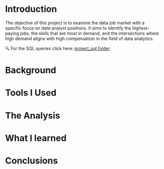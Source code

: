 # Introduction
The objective of this project is to examine the data job market with a specific focus on data analyst positions. It aims to identify the highest-paying jobs, the skills that are most in demand, and the intersections where high demand aligns with high compensation in the field of data analytics.

🔍 For the SQL queries click here: [project_sql folder](/queries_and_analysis/)
# Background
# Tools I Used
# The Analysis
# What I learned
# Conclusions